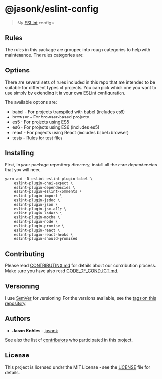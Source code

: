# @jasonk/eslint-config #

> My [ESLint](https://eslint.org/) configs.

## Rules ##

The rules in this package are grouped into rough categories to help
with maintenance.  The rules categories are:

## Options ##

There are several sets of rules included in this repo that are
intended to be suitable for different types of projects.  You can pick
which one you want to use simply by extending it in your own ESLint
configuration.

The available options are:

* babel - For projects transpiled with babel (includes es6)
* browser - For browser-based projects.
* es5 - For projects using ES5
* es6 - For projects using ES6 (includes es5)
* react - For projects using React (includes babel+browser)
* tests - Rules for test files

## Installing

First, in your package repository directory, install all the core
dependencies that you will need.

```
yarn add -D eslint eslint-plugin-babel \
    eslint-plugin-chai-expect \
    eslint-plugin-dependencies \
    eslint-plugin-eslint-comments \
    eslint-plugin-import \
    eslint-plugin-jsdoc \
    eslint-plugin-json \
    eslint-plugin-jsx-a11y \
    eslint-plugin-lodash \
    eslint-plugin-mocha \
    eslint-plugin-node \
    eslint-plugin-promise \
    eslint-plugin-react \
    eslint-plugin-react-hooks \
    eslint-plugin-should-promised
```

## Contributing ##

Please read [CONTRIBUTING.md](./CONTRIBUTING.md) for details about our
contribution process.  Make sure you have also read
[CODE_OF_CONDUCT.md](./CODE_OF_CONDUCT.md).

## Versioning ##

I use [SemVer](http://semver.org/) for versioning. For the versions
available, see the [tags on this repository][tags].

## Authors ##

* **Jason Kohles** - [jasonk](https://github.com/jasonk)

See also the list of [contributors][contribs] who participated in this
project.

## License ##

This project is licensed under the MIT License - see the
[LICENSE](./LICENSE) file for details.

[contribs]: https://github.com/jasonk/eslint-config/contributors
[tags]: https://github.com/jasonk/eslint-config/tags
